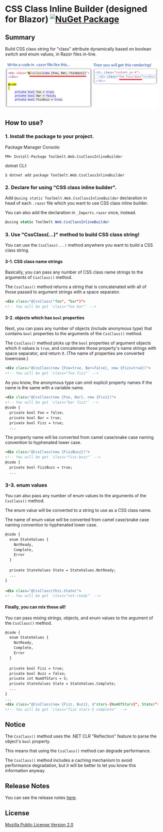 # CSS Class Inline Builder (designed for Blazor) [![NuGet Package](https://img.shields.io/nuget/v/Toolbelt.Web.CssClassInlineBuilder.svg)](https://www.nuget.org/packages/Toolbelt.Web.CssClassInlineBuilder/)

## Summary

Build CSS class string for "class" attribute dynamically based on boolean switch and enum values, in Razor files in-line.

![fig1](https://raw.githubusercontent.com/jsakamoto/CssClassInlineBuilder/master/assets/fig1.png)

## How to use?

### 1. Install the package to your project.

Package Manager Console:

```shell
PM> Install-Package Toolbelt.Web.CssClassInlineBuilder
```

dotnet CLI:

```shell
$ dotnet add package Toolbelt.Web.CssClassInlineBuilder
```

### 2. Declare for using "CSS class inline builder".

Add `@using static Toolbelt.Web.CssClassInlineBuilder` declaration in head of each `.razor` file which you want to use CSS class inline builder.

You can also add the declaration in `_Imports.razor` once, instead.

```csharp
@using static Toolbelt.Web.CssClassInlineBuilder
```

### 3. Use "CssClass(...)" method to build  CSS class string!

You can use the `CssClass(...)` method anywhere you want to build a CSS class string.

#### 3-1. CSS class name strings

Basically, you can pass any number of CSS class name strings to the arguments of `CssClass()` method.

The `CssClass()` method returns a string that is concatenated with all of those passed to argument strings with a space separator.

```html
<div class="@CssClass("foo", "bar")">
<!-- You will be got `class="foo bar"` -->
```

#### 3-2. objects which has `bool` properties

Next, you can pass any number of objects (include anonymous type) that contains `bool` properties to the arguments of the `CssClass()` method.

The `CssClass()` method picks up the `bool` properties of argument objects which it values is `true`, and concatenate those property's name strings with space separator, and return it. (The name of properties are converted lowercase.)

```html
<div class="@CssClass(new {Foo=true, Bar=false}, new {Fizz=true})">
<!-- You will be got `class="foo fizz"` -->
```

As you know, the anonymous type can omit explicit property names if the name is the same with a variable name.

```html
<div class="@CssClass(new {Foo, Bar}, new {Fizz})">
<!-- You will be got `class="bar fizz"` -->
@code {
  private bool Foo = false;
  private bool Bar = true;
  private bool Fizz = true;
  ...
```

The property name will be converted from camel case/snake case naming convention to hyphenated lower case.

```html
<div class="@CssClass(new {FizzBuzz})">
<!-- You will be got `class="fizz-buzz"` -->
@code {
  private bool FizzBuzz = true;
  ...
```

### 3-3. enum values

You can also pass any number of enum values to the arguments of the `CssClass()` method.

The enum value will be converted to a string to use as a CSS class name.

The name of enum value will be converted from camel case/snake case naming convention to hyphenated lower case.

```html
@code {
  enum StateValues {
    NotReady,
    Complete,
    Error
  }

  private StateValues State = StateValues.NotReady;
  ...
}

<div class="@CssClass(this.State)">
<!-- You will be got `class="not-ready"` -->
```

#### Finally, you can mix those all!

You can pass mixing strings, objects, and enum values to the argument of the `CssClass()` method.

```html
@code {
  enum StateValues {
    NotReady,
    Complete,
    Error
  }

  private bool Fizz = true;
  private bool Buzz = false;
  private int NumOfStars = 5;
  private StateValues State = StateValues.Complete;
  ...
}
...
<div class="@CssClass(new {Fizz, Buzz}, $"stars-{NumOfStars}", State)">
<!-- You will be got `class="fizz stars-5 complete"` -->
```

## Notice

The `CssClass()` method uses the .NET CLR "Reflection" feature to parse the object's `bool` property.

This means that using the `CssClass()` method can degrade performance.

The `CssClass()` method includes a caching mechanism to avoid performance degradation, but it will be better to let you know this information anyway.

## Release Notes

You can see the release notes [here](https://github.com/jsakamoto/CssClassInlineBuilder/blob/master/RELEASE-NOTES.txt).

## License

[Mozilla Public License Version 2.0](https://github.com/jsakamoto/CssClassInlineBuilder/blob/master/LICENSE)